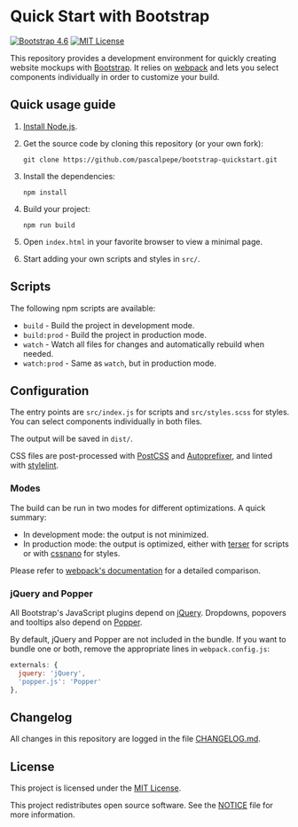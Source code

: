 # Quick Start with Bootstrap

[![Bootstrap 4.6](https://img.shields.io/badge/bootstrap-4.6-563d7c.svg)](https://github.com/pascalpepe/bootstrap-quickstart/blob/main/package.json)
[![MIT License](https://img.shields.io/badge/license-MIT-green.svg)](https://github.com/pascalpepe/bootstrap-quickstart/blob/main/LICENSE)

This repository provides a development environment for quickly creating website
mockups with [Bootstrap](https://getbootstrap.com). It relies on [webpack](https://webpack.js.org/)
and lets you select components individually in order to customize your build.

## Quick usage guide

1. [Install Node.js](https://nodejs.org/en/download/package-manager/).
2. Get the source code by cloning this repository (or your own fork):

   ```text
   git clone https://github.com/pascalpepe/bootstrap-quickstart.git
   ```

3. Install the dependencies:

   ```text
   npm install
   ```

4. Build your project:

   ```text
   npm run build
   ```

5. Open `index.html` in your favorite browser to view a minimal page.
6. Start adding your own scripts and styles in `src/`.

## Scripts

The following npm scripts are available:

* `build` - Build the project in development mode.
* `build:prod` - Build the project in production mode.
* `watch` - Watch all files for changes and automatically rebuild when needed.
* `watch:prod` - Same as `watch`, but in production mode.

## Configuration

The entry points are `src/index.js` for scripts and `src/styles.scss` for
styles. You can select components individually in both files.

The output will be saved in `dist/`.

CSS files are post-processed with [PostCSS](https://postcss.org) and [Autoprefixer](https://github.com/postcss/autoprefixer),
and linted with [stylelint](https://stylelint.io).

### Modes

The build can be run in two modes for different optimizations. A quick summary:

* In development mode: the output is not minimized.
* In production mode: the output is optimized, either with [terser](https://terser.org/)
  for scripts or with [cssnano](https://cssnano.co/) for styles.

Please refer to [webpack's documentation](https://webpack.js.org/configuration/mode/)
for a detailed comparison.

### jQuery and Popper

All Bootstrap's JavaScript plugins depend on [jQuery](https://jquery.com).
Dropdowns, popovers and tooltips also depend on [Popper](https://popper.js.org).

By default, jQuery and Popper are not included in the bundle. If you want to
bundle one or both, remove the appropriate lines in `webpack.config.js`:

```js
externals: {
  jquery: 'jQuery',
  'popper.js': 'Popper'
},
```

## Changelog

All changes in this repository are logged in the file [CHANGELOG.md](https://github.com/pascalpepe/bootstrap-quickstart/blob/main/CHANGELOG.md).

## License

This project is licensed under the [MIT License](https://github.com/pascalpepe/bootstrap-quickstart/blob/main/LICENSE).

This project redistributes open source software. See the [NOTICE](https://github.com/pascalpepe/bootstrap-quickstart/blob/main/NOTICE)
file for more information.
